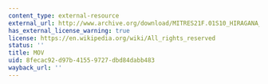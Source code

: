```yaml
---
content_type: external-resource
external_url: http://www.archive.org/download/MITRES21F.01S10_HIRAGANA_CHARACTERS/0438.mov
has_external_license_warning: true
license: https://en.wikipedia.org/wiki/All_rights_reserved
status: ''
title: MOV
uid: 8fecac92-d97b-4155-9727-dbd84dabb483
wayback_url: ''
---
```

